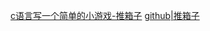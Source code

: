<a href="https://blog.csdn.net/zhaojin0718/article/details/81416546" target="_blank">c语言写一个简单的小游戏-推箱子</a>
<a href="https://github.com/dagger9527/pushBox.git" target="_blank">github|推箱子</a>
